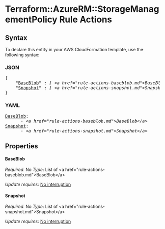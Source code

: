 # Terraform::AzureRM::StorageManagementPolicy Rule Actions

## Syntax

To declare this entity in your AWS CloudFormation template, use the following syntax:

### JSON

<pre>
{
    "<a href="#baseblob" title="BaseBlob">BaseBlob</a>" : <i>[ &lt;a href=&#34;rule-actions-baseblob.md&#34;&gt;BaseBlob&lt;/a&gt;, ... ]</i>,
    "<a href="#snapshot" title="Snapshot">Snapshot</a>" : <i>[ &lt;a href=&#34;rule-actions-snapshot.md&#34;&gt;Snapshot&lt;/a&gt;, ... ]</i>
}
</pre>

### YAML

<pre>
<a href="#baseblob" title="BaseBlob">BaseBlob</a>: <i>
      - &lt;a href=&#34;rule-actions-baseblob.md&#34;&gt;BaseBlob&lt;/a&gt;</i>
<a href="#snapshot" title="Snapshot">Snapshot</a>: <i>
      - &lt;a href=&#34;rule-actions-snapshot.md&#34;&gt;Snapshot&lt;/a&gt;</i>
</pre>

## Properties

#### BaseBlob

_Required_: No
_Type_: List of &lt;a href=&#34;rule-actions-baseblob.md&#34;&gt;BaseBlob&lt;/a&gt;

_Update requires_: [No interruption](https://docs.aws.amazon.com/AWSCloudFormation/latest/UserGuide/using-cfn-updating-stacks-update-behaviors.html#update-no-interrupt)

#### Snapshot

_Required_: No
_Type_: List of &lt;a href=&#34;rule-actions-snapshot.md&#34;&gt;Snapshot&lt;/a&gt;

_Update requires_: [No interruption](https://docs.aws.amazon.com/AWSCloudFormation/latest/UserGuide/using-cfn-updating-stacks-update-behaviors.html#update-no-interrupt)

